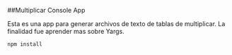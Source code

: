 ##Multiplicar Console App

Esta es una app para generar archivos de texto de tablas de multiplicar. La finalidad fue aprender mas sobre Yargs.

````
npm install
````